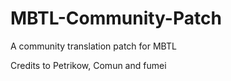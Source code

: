 # MBTL-Community-Patch
A community translation patch for MBTL

Credits to Petrikow, Comun and fumei
